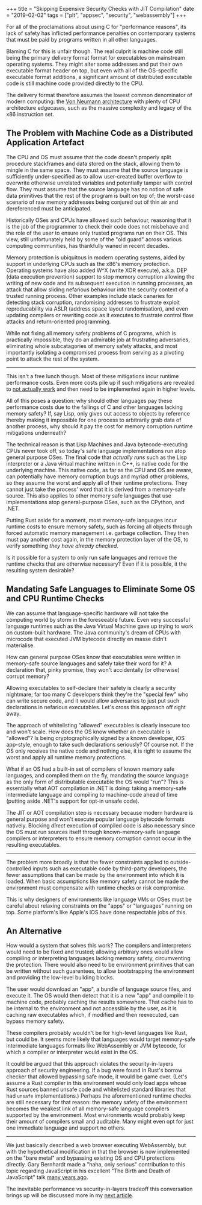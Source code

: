 +++
title = "Skipping Expensive Security Checks with JIT Compilation"
date = "2019-02-02"
tags = ["plt", "appsec", "security", "webassembly"]
+++

For all of the proclamations about using C for "performance reasons", its lack
of safety has inflicted performance penalties on contemporary systems that must
be paid by programs written in all other languages.

Blaming C for this is unfair though. The real culprit is machine code
still being the primary delivery format format for executables on mainstream
operating systems. They might alter some addresses and put their own executable
format header on top, but even with all of the OS-specific executable format
additions, a significant amount of distributed executable code is still machine
code provided directly to the CPU.

The delivery format therefore assumes the lowest common denominator of modern
computing: the [Von Neumann
architecture](https://en.wikipedia.org/wiki/Von_Neumann_architecture) with
plenty of CPU architecture edgecases, such as the massive complexity and legacy
of the x86 instruction set.

## The Problem with Machine Code as a Distributed Application Artefact

The CPU and OS must assume that the code doesn't properly split procedure
stackframes and data stored on the stack, allowing them to mingle in the same
space. They must assume that the source language is sufficiently under-specified
as to allow user-created buffer overflow to overwrite otherwise unrelated
variables and potentially tamper with control flow. They must assume that the
source language has no notion of safe data primitives that the rest of the
program is built on top of; the worst-case scenario of raw memory addresses being
conjured out of thin air and dereferenced must be anticipated.

Historically OSes and CPUs have allowed such behaviour, reasoning that it is
the job of the programmer to check their code does not misbehave and the role
of the user to ensure only trusted programs run on their OS. This view, still
unfortunately held by some of the "old guard" across various computing
communities, has thankfully waned in recent decades.

Memory protection is ubiquitous in modern operating systems, aided by support in
underlying CPUs such as the x86's memory protection. Operating systems have also
added W^X (write XOR execute), a.k.a. DEP (data execution prevention) support to
stop memory corruption allowing the writing of new code and its subsequent
execution in running processes, an attack that allow sliding nefarious behaviour
into the security context of a trusted running process. Other examples include
stack canaries for detecting stack corruption, randomising addresses to
frustrate exploit reproducability via ASLR (address space layout randomisation),
and even updating compilers or rewriting code as it executes to frustrate
control flow attacks and return-oriented programming.

While not fixing all memory safety problems of C programs, which is practically
impossible, they do an admirable job at frustrating adversaries, eliminating
whole subcatagories of memory safety attacks, and most importantly isolating a
compromised process from serving as a pivoting point to attack the rest of the
system.

---

This isn't a free lunch though. Most of these mitigations incur runtime
performance costs. Even more costs pile up if such mitigations are revealed to
[not actually
work](https://en.wikipedia.org/wiki/Meltdown_(security_vulnerability)) and then
need to be implemented again in higher levels.

All of this poses a question: why should other languages pay these performance
costs due to the failings of C and other languages lacking memory safety? If,
say Lisp, only gives out access to objects by reference thereby making it
impossible for one process to arbitrarily grab data of another process, why
should it pay the cost for memory corruption runtime mitigations underneath?

The technical reason is that Lisp Machines and Java bytecode-executing CPUs
never took off, so today's safe language implementations run atop general
purpose OSes. The final code that _actually runs_ such as the Lisp interpreter
or a Java virtual machine written in C++, is native code for the underlying
machine. This native code, as far as the CPU and OS are aware, can potentially
have memory corruption bugs and myriad other problems, so they assume the worst
and apply all of their runtime protections. They cannot just take the
process' word that it is derived from a memory-safe source.  This also applies
to other memory safe languages that use implementations atop general-purpose
OSes, such as the CPython, and .NET.

Putting Rust aside for a moment, most memory-safe languages incur runtime costs
to ensure memory safety, such as forcing all objects through forced automatic
memory management i.e. garbage collection. They then must pay another cost
again, in the memory protection layer of the OS, to verify something _they have
already checked_.

Is it possible for a system to only run safe languages and remove the runtime
checks that are otherwise necessary? Even if it is possible, it the resulting
system desirable?

## Mandating Safe Languages to Eliminate Some OS and CPU Runtime Checks

We can assume that language-specific hardware will not take the computing world
by storm in the foreseeable future. Even very successful language runtimes such
as the Java Virtual Machine gave up trying to work on custom-built
hardware. The Java community's dream of CPUs with microcode that executed JVM
bytecode directly en masse didn't materialise.

How can general purpose OSes know that executables were written in memory-safe
source languages and safely take their word for it? A declaration that, pinky
promise, they won't accidentally (or otherwise) corrupt memory?

Allowing executables to self-declare their safety is clearly a security
nightmare; far too many C developers think they're the "special few" who can
write secure code, and it would allow adversaries to just put such declarations
in nefarious executables. Let's cross this approach off right away.

The approach of whitelisting "allowed" executables is clearly insecure too and
won't scale. How does the OS know whether an executable is "allowed"? Is being
cryptographically signed by a known developer, iOS app-style, enough to take
such declarations seriously? Of course not. If the OS only receives the native
code and nothing else, it is right to assume the worst and apply all runtime
memory protections.

What if an OS had a built-in set of compilers of known memory safe languages,
and compiled them on the fly, mandating the source language as the only form of
distributable executable the OS would "run"? This is essentially what AOT
compilation in .NET is doing: taking a memory-safe intermediate language and
compiling to machine-code ahead of time (putting aside .NET's support for opt-in
unsafe code).

The JIT or AOT compilation step is necessary because modern hardware is general
purpose and won't execute popular language bytecode formats natively. Blocking
_direct_ execution of compiled code is also necessary since the OS must run
sources itself through known-memory-safe language compilers or interpreters to
ensure memory corruption cannot occur in the resulting executables.

---

The problem more broadly is that the fewer constraints applied to
outside-controlled inputs such as executable code by third-party developers,
the fewer assumptions that can be made by the environment into which it is
loaded. When basic assumptions like memory safety cannot be made the
environment must compensate with runtime checks or risk compromise.

This is why designers of environments like language VMs or OSes must be careful
about relaxing constraints on the "apps" or "languages" running on top. Some
platform's like Apple's iOS have done respectable jobs of this.

## An Alternative

How would a system that solves this work? The compilers and interpreters would
need to be fixed and trusted; allowing arbitrary ones would allow compiling or
interpreting languages lacking memory safety, circumventing the protection.
There would also need to be environment primitives that can be written without
such guarentees, to allow bootstrapping the environment and providing the
low-level building blocks.

The user would download an "app", a bundle of language source files, and execute
it. The OS would then detect that it is a new "app" and compile it to machine
code, probably caching the results somewhere. That cache has to be internal to
the environment and not accessible by the user, as it is caching raw executables
which, if modified and then reexecuted, can bypass memory safety.

These compilers probably wouldn't be for high-level languages like Rust, but
could be. It seems more likely that languages would target memory-safe
intermediate languages formats like WebAssembly or JVM bytecode, for which a
compiler or interpreter would exist in the OS.

It could be argued that this approach violates the security-in-layers approach
of security engineering. If a bug were found in Rust's borrow checker that
allowed bypassing safe mode, it would be game over. (Let's assume a Rust
compiler in this environment would only load apps whose Rust sources banned
unsafe code and whitelisted standard libraries that had `unsafe`
implementations.) Perhaps the aforementioned runtime checks are still necessary
for that reason: the memory safety of the environment becomes the weakest link
of all memory-safe language compilers supported by the environment. Most
environments would probably keep their amount of compilers small and
auditable. Many might even opt for just one immediate language and support
no others.

---

We just basically described a web browser executing WebAssembly, but with the
hypothetical modification in that the browser is now implemented on the "bare
metal" and bypassing existing OS and CPU protections directly. Gary Bernhardt
made a "haha, only serious" contribution to this topic regarding JavaScript in
his excellent "The Birth and Death of JavaScript" talk [many years
ago](https://www.destroyallsoftware.com/talks/the-birth-and-death-of-javascript).

The inevitable performance vs security-in-layers tradeoff this conversation
brings up will be discussed more in my [next
article](https://volatilethunk.com/posts/2019/02/10/to-secure-systems-of-the-future-we-must-rethink-our-notions-of-environment-and-operating-system/post.html).
